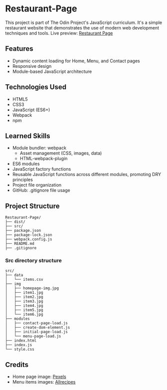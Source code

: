 # Restaurant-Page

This project is part of The Odin Project's JavaScript curriculum. It's a simple restaurant website that demonstrates the use of modern web development techniques and tools. Live preview: [Restaurant Page](https://ayman-marghani.github.io/Restaurant-Page/)

## Features

- Dynamic content loading for Home, Menu, and Contact pages
- Responsive design
- Module-based JavaScript architecture

## Technologies Used

- HTML5
- CSS3
- JavaScript (ES6+)
- Webpack
- npm

## Learned Skills

- Module bundler: webpack
  - Asset management (CSS, images, data)
  - HTML-webpack-plugin
- ES6 modules
- JavaScript factory functions
- Reusable JavaScript functions across different modules, promoting DRY principles
- Project file organization
- GitHub: .gitignore file usage

## Project Structure
```
Restaurant-Page/
├── dist/
├── src/
├── package.json
├── package-lock.json
├── webpack.config.js
├── README.md
├── .gitignore
```
### Src directory structure
```
src/
├── data
│   └── items.csv
├── img
│   ├── homepage-img.jpg
│   ├── item1.jpg
│   ├── item2.jpg
│   ├── item3.jpg
│   ├── item4.jpg
│   ├── item5.jpg
│   └── item6.jpg
├── modules
│   ├── contact-page-load.js
│   ├── create-dom-element.js
│   ├── initial-page-load.js
│   └── menu-page-load.js
├── index.html
├── index.js
└── style.css
```

## Credits

- Home page image: [Pexels](https://www.pexels.com/photo/table-in-vintage-restaurant-6267/)
- Menu items images: [Allrecipes](https://www.allrecipes.com/)